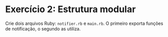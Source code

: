 # Exercício 2: Estrutura modular

Crie dois arquivos Ruby: `notifier.rb` e `main.rb`. O primeiro exporta funções de notificação, o segundo as utiliza.